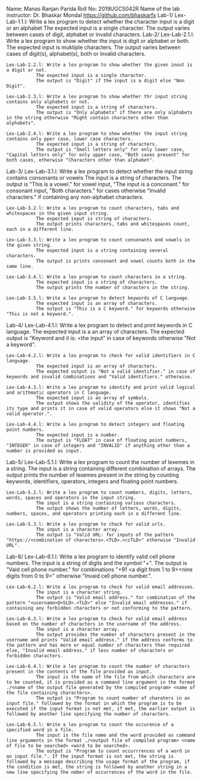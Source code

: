Name: Manas Ranjan Parida
Roll No: 2019UGCS042R
Name of the lab instructor: Dr. Bhaskar Mondal
			    https://github.com/bhaskarfx
Lab-1/
	Lex-Lab-1.1.l: Write a lex program to detect whether the character input is a digit or an alphabet
		       The expected input is a single character.
		       The output varies between cases of digit, alphabet or invalid characters.
Lab-2/
	Lex-Lab-2.1.l: Write a lex program to show whether the input is digit or alphabet or both.
		       The expected input is muktiple characters.
		       The output varies between cases of digit(s), alphabet(s), both or invalid characters.

	Lex-Lab-2.2.l: Write a lex program to show whether the given inout is a digit or not.
		       The expected input is a single character.
		       The output is "Digit" if the input is a digit else "Non Digit".

	Lex-Lab-2.3.l: Write a lex program to show whether thr input string contains only alphabets or not.
		       The expected input is a string of characters.
		       The output is "Only alphabets" if there are only alphabets in the string otherwise "Might contain characters other than alphabets".

	Lex-Lab-2.4.l: Write a lex program to show whether the input string contains only pper case, lower case characters.
		       The expected input is a string of characters.
		       The output is "Small letters only" for only lower case, "Capital letters only" for only upper case, "Both cases present" for both cases, otherwise "Characters other than alphabet".
Lab-3/
	Lex-Lab-3.1.l: Write a lex program to detect whether the input string contains consonants or vowels
		       The input is a string of characters.
		       The output is "This is a vowel." for vowel input, "The input is a conconant." for consonant input, "Both characters." for cases otherwise "Invalid characters." if containing any non-alphabet characters.

	Lex-Lab-3.2.l: Write a lex program to count characters, tabs and whitespaces in the given input string.
		       The expected input is string of characters.
		       The output prints characters, tabs and whitespaces count, each in a different line.

	Lex-Lab-3.3.l: Write a lex program to count consonants and vowels in the given string.
		       The expected input is a string containing several characters.
		       The output is prints consonant and vowel counts both in the same line.

	Lex-Lab-3.4.l: Write a lex program to count characters in a string.
		       The expected input is a string of characters.
		       The output prints the number of characters in the string.

	Lex-Lab-3.5.l: Write a lex program to detect keywords of C language.
		       The expected input is an array of characters.
		       The output is "This is a C keyword." for keywords otherwise "This is not a keyword.".

Lab-4/
	Lex-Lab-4.1.l: Write a lex program to detect and print keywords in C language.
		       The expected input is a an array of characters.
		       The expected output is "Keyword and it is: <the input" in case of keywords otherwise "Not a keyword".

	Lex-Lab-4.2.l: Write a lex program to check for valid identifiers in C language.
		       The expected input is an array of characters.
		       The expected output is "Not a valid identifier." in case of keywords and invalid combinations and "Valid identifiers." otherwise.

	Lex-Lab-4.3.l: Write a lex program to identify and print valid logical and arithmatic operators in C language.
		       The expected input is an array of symbols.
		       The output shows the validity of the operator, identifies its type and prints it in case of valid operators else it shows "Not a valid operator.".

	Lex-Lab-4.4.l: Write a lex program to detect integers and floating point numbers.
		       The expected input is a number.
		       The output is "FLOAT" in case of floating point numbers, "INTEGER" in case of integers and "INVALID" if anything other than a number is provided as input.

Lab-5/
	Lex-Lab-5.1.l: Write a lex program to count the number of lexemes in a string.
		       The input is a string containing different combination of arrays.
		       The output prints the number of lexemes present in the string by counting keywords, identifiers, operators, integers and floating point numbers.

	Lex-Lab-5.2.l: Write a lex program to count numbers, digits, letters, words, spaces and operators in the input string.
		       The input is a string containing various characters.
		       The output shows the number of letters, words, digits, numbers, spaces, and operators printing each in a different line.

	Lex-Lab-5.3.l: Write a lex program to chack for valid urls.
		       The input is a character array.
		       The output is "Valid URL: for inputs of the pattern "https://<combination of characters>.<TLD>.<ccTLD>" otherwise "Invalid URL".

Lab-6/
	Lex-Lab-6.1.l: Write a lex program to identify valid cell phone numbers.
		       The input is a string of digits and the symbol "+".
		       The output is "Vaid cell phone number." for combinations "+91 <a digit from 1 to 9><nine digits from 0 to 9>" otherwise "Invaid cell phone number.".

	Lex-Lab-6.2.l: Write a lex program to check for valid email addresses.
		       The input is a character string.
		       The output is "Valid email address." for combination of the pattern "<username>@<SLD>.<TLD>" else "Invalid email addresses." if containing any forbidden characters or not conforming to the pattern.

	Lex-Lab-6.3.l: Write a lex program to check for valid email address based on the number of characters in the username of the address.
		       The input is a character array.
		       The output provides the number of characters present in the username and prints "Valid email address." if the address conforms to the pattern and has more or equal number of characters than required else, "Invalid email address." if less number of characters or forbidden characters.

	Lex-Lab-6.4.l: Write a lex program to count the number of characters present in the contents of the file provided as input.
		       The input is the name of the file from which characters are to be counted, it is provided as a command line argument in the format ./<name of the output file generated by the compiled program> <name of the file containing characters>.
		       The output is "Program to count number of charaters in an input file." followed by the format in which the program is to be executed if the input format is not met, if met, the earlier output is followed by another line specifying the number of characters.

	Lex-Lab-6.5.l: Write a lex program to count the occurence of a specified word in a file.
		       The input is the file name and the word provided as command line arguments in the format ./<output file of compiled program> <name of file to be searched> <word to be searched>.
		       The output is "Program to count occurrrences of a word in an input file.". If the input format is not met, the string is followed by a message describing the usage format of the program, if the condition is met, the string is followed by another string in a new line specifying the nmber of occurrences of the word in the file.

